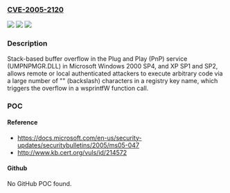 ### [CVE-2005-2120](https://cve.mitre.org/cgi-bin/cvename.cgi?name=CVE-2005-2120)
![](https://img.shields.io/static/v1?label=Product&message=n%2Fa&color=blue)
![](https://img.shields.io/static/v1?label=Version&message=n%2Fa&color=blue)
![](https://img.shields.io/static/v1?label=Vulnerability&message=n%2Fa&color=brighgreen)

### Description

Stack-based buffer overflow in the Plug and Play (PnP) service (UMPNPMGR.DLL) in Microsoft Windows 2000 SP4, and XP SP1 and SP2, allows remote or local authenticated attackers to execute arbitrary code via a large number of "\" (backslash) characters in a registry key name, which triggers the overflow in a wsprintfW function call.

### POC

#### Reference
- https://docs.microsoft.com/en-us/security-updates/securitybulletins/2005/ms05-047
- http://www.kb.cert.org/vuls/id/214572

#### Github
No GitHub POC found.

